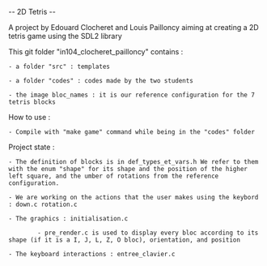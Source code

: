 
-- 2D Tetris --

A project by Edouard Clocheret and Louis Pailloncy aiming at creating a 2D tetris game using the SDL2 library


This git folder "in104_clocheret_pailloncy" contains :

    - a folder "src" : templates

    - a folder "codes" : codes made by the two students

    - the image bloc_names : it is our reference configuration for the 7 tetris blocks

How to use : 

    - Compile with "make game" command while being in the "codes" folder

Project state :

    - The definition of blocks is in def_types_et_vars.h We refer to them with the enum "shape" for its shape and the position of the higher left square, and the umber of rotations from the reference configuration.

    - We are working on the actions that the user makes using the keybord : down.c rotation.c 

    - The graphics : initialisation.c 
            
            - pre_render.c is used to display every bloc according to its shape (if it is a I, J, L, Z, O bloc), orientation, and position 

    - The keyboard interactions : entree_clavier.c





